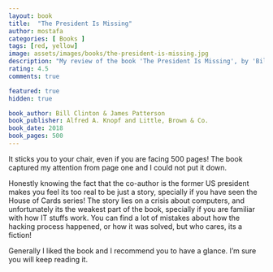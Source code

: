 ```yaml
---
layout: book
title:  "The President Is Missing"
author: mostafa
categories: [ Books ]
tags: [red, yellow]
image: assets/images/books/the-president-is-missing.jpg
description: "My review of the book 'The President Is Missing', by 'Bill Clinton & James Patterson'"
rating: 4.5
comments: true

featured: true
hidden: true

book_author: Bill Clinton & James Patterson
book_publisher: Alfred A. Knopf and Little, Brown & Co.
book_date: 2018
book_pages: 500
---
```


It sticks you to your chair, even if you are facing 500 pages! The book captured my attention from page one and I could not put it down.

Honestly knowing the fact that the co-author is the former US president makes you feel its too real to be just a story, specially if you have seen the House of Cards series! The story lies on a crisis about computers, and unfortunately its the weakest part of the book, specially if you are familiar with how IT stuffs work. You can find a lot of mistakes about how the hacking process happened, or how it was solved, but who cares, its a fiction!

Generally I liked the book and I recommend you to have a glance. I’m sure you will keep reading it.

